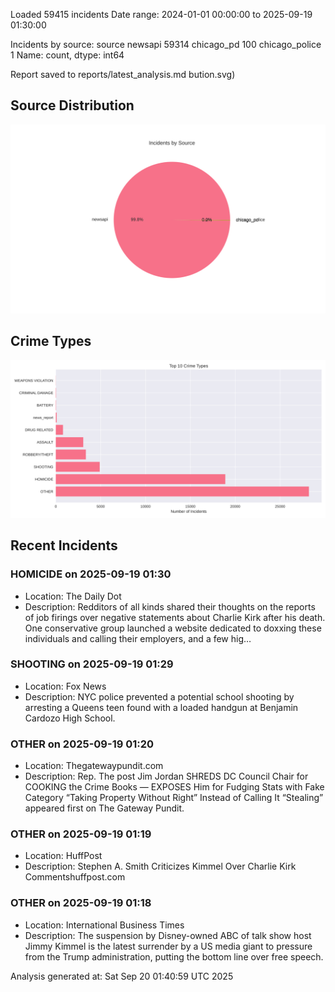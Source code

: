 
Loaded 59415 incidents
Date range: 2024-01-01 00:00:00 to 2025-09-19 01:30:00

Incidents by source:
source
newsapi           59314
chicago_pd          100
chicago_police        1
Name: count, dtype: int64

Report saved to reports/latest_analysis.md
bution.svg)

## Source Distribution
![Source Distribution](images/source_distribution.svg)

## Crime Types
![Crime Types](images/crime_types.svg)

## Recent Incidents

### HOMICIDE on 2025-09-19 01:30
- Location: The Daily Dot
- Description: Redditors of all kinds shared their thoughts on the reports of job firings over negative statements about Charlie Kirk after his death. One conservative group launched a website dedicated to doxxing these individuals and calling their employers, and a few hig…


### SHOOTING on 2025-09-19 01:29
- Location: Fox News
- Description: NYC police prevented a potential school shooting by arresting a Queens teen found with a loaded handgun at Benjamin Cardozo High School.


### OTHER on 2025-09-19 01:20
- Location: Thegatewaypundit.com
- Description: Rep.
The post Jim Jordan SHREDS DC Council Chair for COOKING the Crime Books — EXPOSES Him for Fudging Stats with Fake Category “Taking Property Without Right” Instead of Calling It “Stealing” appeared first on The Gateway Pundit.


### OTHER on 2025-09-19 01:19
- Location: HuffPost
- Description: Stephen A. Smith Criticizes Kimmel Over Charlie Kirk Commentshuffpost.com


### OTHER on 2025-09-19 01:18
- Location: International Business Times
- Description: The suspension by Disney-owned ABC of talk show host Jimmy Kimmel is the latest surrender by a US media giant to pressure from the Trump administration, putting the bottom line over free speech.

Analysis generated at: Sat Sep 20 01:40:59 UTC 2025
